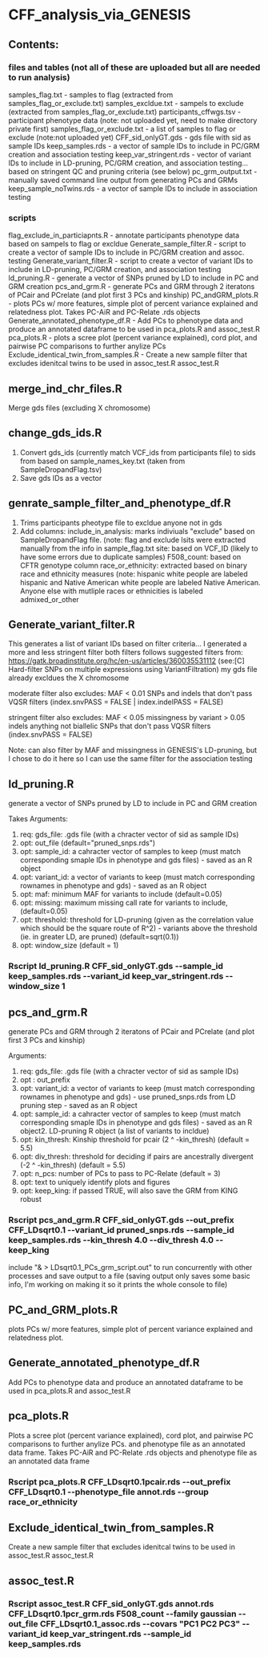# CFF_analysis_via_GENESIS

## Contents:
### files and tables (not all of these are uploaded but all are needed to run analysis)
samples_flag.txt - samples to flag (extracted from samples_flag_or_exclude.txt)
samples_excldue.txt - sampels to exclude (extracted from samples_flag_or_exclude.txt)
participants_cffwgs.tsv - participant phenotype data (note: not uploaded yet, need to make directory private first)
samples_flag_or_exclude.txt - a list of samples to flag or exclude (note:not uploaded yet)
CFF_sid_onlyGT.gds - gds file with sid as sample IDs
keep_samples.rds - a vector of sample IDs to include in PC/GRM creation and association testing
keep_var_stringent.rds - vector of variant IDs to include in LD-pruning, PC/GRM creation, and association testing... based on stringent QC and pruning criteria (see below)
pc_grm_output.txt - manually saved command line output from generating PCs and GRMs
keep_sample_noTwins.rds - a vector of sample IDs to include in association testing
  
### scripts
flag_exclude_in_particiapnts.R - annotate participants phenotype data based on sampels to flag or excldue
Generate_sample_filter.R - script to create a vector of sample IDs to include in PC/GRM creation and assoc. testing
Generate_variant_filter.R - script to create a vector of variant IDs to include in LD-pruning, PC/GRM creation, and association testing
ld_pruning.R - generate a vector of SNPs pruned by LD to include in PC and GRM creation
pcs_and_grm.R - generate PCs and GRM through 2 iteratons of PCair and PCrelate (and plot first 3 PCs and kinship)
PC_andGRM_plots.R - plots PCs w/ more features, simple plot of percent variance explained and relatedness plot. Takes PC-AiR and PC-Relate .rds objects
Generate_annotated_phenotype_df.R - Add PCs to phenotype data and produce an annotated dataframe to be used in pca_plots.R and assoc_test.R
pca_plots.R - plots a scree plot (percent variance explained), cord plot, and pairwise PC comparisons to further anylize PCs
Exclude_identical_twin_from_samples.R - Create a new sample filter that excludes idenitcal twins to be used in assoc_test.R
assoc_test.R


## merge_ind_chr_files.R
Merge gds files (excluding X chromosome)

## change_gds_ids.R
1. Convert gds_ids (currently match VCF_ids from participants file) to sids from based on sample_names_key.txt (taken from SampleDropandFlag.tsv)
2. Save gds IDs as a vector

## genrate_sample_filter_and_phenotype_df.R
1. Trims participants pheotype file to excldue anyone not in gds
2. Add columns:
include_in_analysis: marks indiviuals "exclude" based on SampleDropandFlag file.
(note: flag and exclude lsits were extracted manually from the info in sample_flag.txt
site: based on VCF_ID (likely to have some errors due to duplicate samples)
F508_count: based on CFTR genotype column
race_or_ethnicity: extracted based on binary race and ethnicity measures (note: hispanic white people are labeled hispanic and Native American white people are labeled Native American. Anyone else with mutliple races or ethnicities is labeled admixed_or_other

## Generate_variant_filter.R
This generates a list of variant IDs based on filter criteria... I generated a more and less stringent filter
both filters follows suggested filters from: https://gatk.broadinstitute.org/hc/en-us/articles/360035531112 (see:[C] Hard-filter SNPs on multiple expressions using VariantFiltration)
my gds file already excldues the X chromosome

moderate filter also excludes:
 MAF < 0.01
 SNPs and indels that don't pass VQSR filters (index.snvPASS = FALSE | index.indelPASS = FALSE)

stringent filter also excludes:
  MAF < 0.05
 missingness by variant > 0.05
 indels
 anything not biallelic
 SNPs that don't pass VQSR filters (index.snvPASS = FALSE)

Note: can also filter by MAF and missingness in GENESIS's LD-pruning, but I chose to do it here so I can use the same filter for the association testing

## ld_pruning.R
generate a vector of SNPs pruned by LD to include in PC and GRM creation

Takes Arguments:
1. req: gds_file: .gds file (with a chracter vector of sid as sample IDs)
2. opt: out_file (default="pruned_snps.rds")
3. opt: sample_id: a cahracter vector of samples to keep (must match corresponding smaple IDs in phenotype and gds files) - saved as an R object
4. opt: variant_id: a vector of variants to keep (must match corresponding rownames in phenotype and gds) - saved as an R object
5. opt: maf: minimum MAF for variants to include (default=0.05)
6. opt: missing: maximum missing call rate for variants to include, (default=0.05)
7. opt: threshold: threshold for LD-pruning (given as the correlation value which should be the square route of R^2) - variants above the threshold (ie. in greater LD, are pruned) (default=sqrt(0.1))
8. opt: window_size (default = 1)

### Rscript ld_pruning.R CFF_sid_onlyGT.gds --sample_id keep_samples.rds --variant_id keep_var_stringent.rds --window_size 1


## pcs_and_grm.R
generate PCs and GRM through 2 iteratons of PCair and PCrelate (and plot first 3 PCs and kinship)

Arguments:
1. req: gds_file: .gds file (with a chracter vector of sid as sample IDs)
2. opt : out_prefix
3. opt: variant_id: a vector of variants to keep (must match corresponding rownames in phenotype and gds) - use pruned_snps.rds from LD pruning step - saved as an R object
4. opt: sample_id: a cahracter vector of samples to keep (must match corresponding smaple IDs in phenotype and gds files) - saved as an R object2. LD-pruning R object (a list of variants to incldue)
5. opt: kin_thresh: Kinship threshold for pcair (2 ^ -kin_thresh) (default = 5.5)
6. opt: div_thresh: threshold for deciding if pairs are ancestrally divergent (-2 ^ -kin_thresh) (default = 5.5)
7. opt: n_pcs: number of PCs to pass to PC-Relate (default = 3)
8. opt: text to uniquely identify plots and figures
9. opt: keep_king: if passed TRUE, will also save the GRM from KING robust

### Rscript pcs_and_grm.R CFF_sid_onlyGT.gds --out_prefix CFF_LDsqrt0.1 --variant_id pruned_snps.rds --sample_id keep_samples.rds --kin_thresh 4.0 --div_thresh 4.0 --keep_king
include "& > LDsqrt0.1_PCs_grm_script.out" to run concurrently with other processes and save output to a file (saving output only saves some basic info, I'm working on making it so it prints the whole console to file)


## PC_and_GRM_plots.R
plots PCs w/ more features, simple plot of percent variance explained and relatedness plot.

## Generate_annotated_phenotype_df.R
Add PCs to phenotype data and produce an annotated dataframe to be used in pca_plots.R and assoc_test.R

## pca_plots.R
Plots a scree plot (percent variance explained), cord plot, and pairwise PC comparisons to further anylize PCs. and phenotype file as an annotated data frame. Takes PC-AiR and PC-Relate .rds objects and phenotype file as an annotated data frame
### Rscript pca_plots.R CFF_LDsqrt0.1pcair.rds --out_prefix CFF_LDsqrt0.1 --phenotype_file annot.rds --group race_or_ethnicity


## Exclude_identical_twin_from_samples.R
Create a new sample filter that excludes idenitcal twins to be used in assoc_test.R
assoc_test.R

## assoc_test.R
### Rscript assoc_test.R CFF_sid_onlyGT.gds annot.rds CFF_LDsqrt0.1pcr_grm.rds F508_count --family gaussian --out_file CFF_LDsqrt0.1_assoc.rds --covars "PC1 PC2 PC3" --variant_id keep_var_stringent.rds --sample_id keep_samples.rds
  



